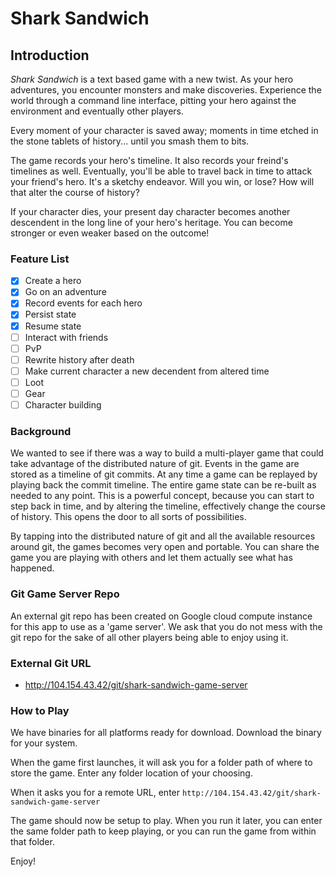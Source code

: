 # Shark Sandwich

## Introduction

*Shark Sandwich* is a text based game with a new twist. As your hero adventures, you encounter monsters and make discoveries. Experience the world through a command line interface, pitting your hero against the environment and eventually other players.

Every moment of your character is saved away; moments in time etched in the stone tablets of history... until you smash them to bits.

The game records your hero's timeline. It also records your freind's timelines as well. Eventually, you'll be able to travel back in time to attack your friend's hero. It's a sketchy endeavor. Will you win, or lose? How will that alter the course of history?

If your character dies, your present day character becomes another descendent in the long line of your hero's heritage. You can become stronger or even weaker based on the outcome!

### Feature List

- [x] Create a hero
- [x] Go on an adventure
- [x] Record events for each hero
- [x] Persist state
- [x] Resume state
- [ ] Interact with friends
- [ ] PvP
- [ ] Rewrite history after death
- [ ] Make current character a new decendent from altered time
- [ ] Loot
- [ ] Gear
- [ ] Character building

### Background

We wanted to see if there was a way to build a multi-player game that could take advantage of the distributed nature of git. Events in the game are stored as a timeline of git commits. At any time a game can be replayed by playing back the commit timeline. The entire game state can be re-built as needed to any point. This is a powerful concept, because you can start to step back in time, and by altering the timeline, effectively change the course of history. This opens the door to all sorts of possibilities.

By tapping into the distributed nature of git and all the available resources around git, the games becomes very open and portable. You can share the game you are playing with others and let them actually see what has happened.

### Git Game Server Repo

An external git repo has been created on Google cloud compute instance for this app to use as a 'game server'. We ask that you do not mess with the git repo for the sake of all other players being able to enjoy using it.

### External Git URL

 * http://104.154.43.42/git/shark-sandwich-game-server

### How to Play

We have binaries for all platforms ready for download. Download the binary for your system.

When the game first launches, it will ask you for a folder path of where to store the game. Enter any folder location of your choosing.

When it asks you for a remote URL, enter `http://104.154.43.42/git/shark-sandwich-game-server`

The game should now be setup to play. When you run it later, you can enter the same folder path to keep playing, or you can run the game from within that folder.

Enjoy!
